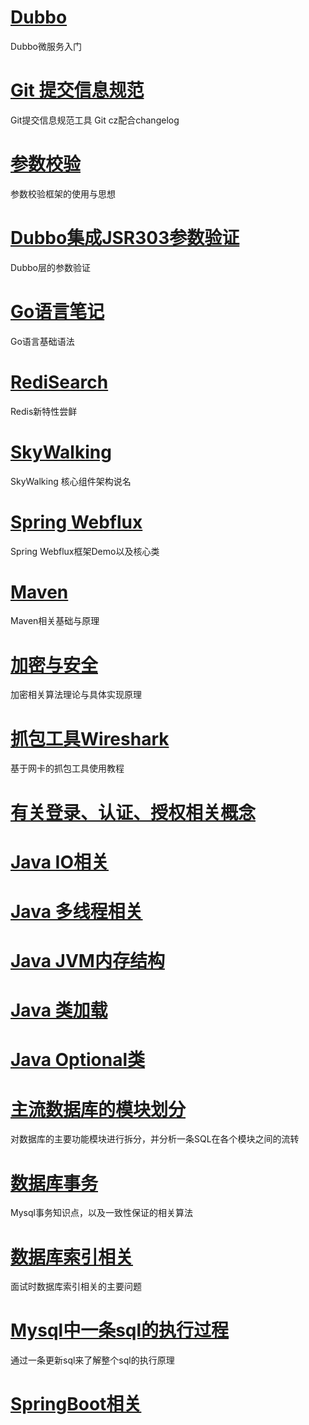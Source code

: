 # [Dubbo](/Dubbo3.0)

Dubbo微服务入门

# [Git 提交信息规范](/Gitcz使用)

Git提交信息规范工具 Git cz配合changelog

# [参数校验](/SpringBoot参数校验)

参数校验框架的使用与思想

# [Dubbo集成JSR303参数验证](/Dubbo集成JSR303参数验证)

Dubbo层的参数验证

# [Go语言笔记](/Go语言笔记)

Go语言基础语法

# [RediSearch](/RediSearch学习)

Redis新特性尝鲜

# [SkyWalking](/SkyWalkingK8S环境部署使用)

SkyWalking 核心组件架构说名

# [Spring Webflux](/SpringWebflux)

Spring Webflux框架Demo以及核心类

# [Maven](/Maven)

Maven相关基础与原理

# [加密与安全](/加密与安全)

加密相关算法理论与具体实现原理

# [抓包工具Wireshark](/Wireshark)

基于网卡的抓包工具使用教程

# [有关登录、认证、授权相关概念](/有关登录、认证与授权.md)

# [Java IO相关](/JavaIO相关.md)

# [Java 多线程相关](/Java多线程相关.md)


# [Java JVM内存结构](/JVM内存结构.md)

# [Java 类加载](/Java类加载.md)

# [Java Optional类](/JavaOptional类.md)

# [主流数据库的模块划分](/数据库的主要模块划分.md)

对数据库的主要功能模块进行拆分，并分析一条SQL在各个模块之间的流转

# [数据库事务](/数据库事务.md)
Mysql事务知识点，以及一致性保证的相关算法
# [数据库索引相关](/数据库索引相关.md)
面试时数据库索引相关的主要问题
# [Mysql中一条sql的执行过程](/MySQL语句执行过程.md)
通过一条更新sql来了解整个sql的执行原理

# [SpringBoot相关](/SpringBoot相关.md)